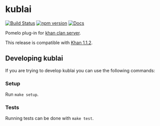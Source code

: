 # kublai
[![Build Status](https://travis-ci.org/topfreegames/kublai.svg?branch=master)](https://travis-ci.org/topfreegames/kublai)
[![npm version](https://badge.fury.io/js/kublai-plugin.svg)](https://badge.fury.io/js/kublai-plugin)
[![Docs](https://readthedocs.org/projects/kublai/badge/?version=latest)](http://kublai.readthedocs.io/en/latest/)

Pomelo plug-in for [khan clan server](https://github.com/topfreegames/khan).

This release is compatible with [Khan 1.1.2](https://github.com/topfreegames/khan/releases/tag/v1.1.2).

## Developing kublai

If you are trying to develop kublai you can use the following commands:

### Setup

Run `make setup`.

### Tests

Running tests can be done with `make test`.
